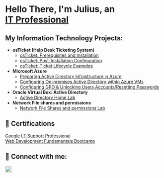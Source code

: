 <h1>Hello There, I'm Julius, an <br/><a href="https://www.linkedin.com/in/juliuswhitehead/">IT Professional</a></h1>

<h2>My Information Technology Projects:</h2>

- <b>osTicket (Help Desk Ticketing System)</b>
  - [osTicket: Prerequisites and Installation](https://github.com/Jwhiteh28/osticket-prereqs)
  - [osTicket: Post-Installation Configuration](https://github.com/Jwhiteh28/post-install-config)
  - [osTicket: Ticket Lifecycle Examples](https://github.com/Jwhiteh28/ticket-lifecycle)
- <b>Microsoft Azure</b>
  - [Preparing Active Directory Infrastructure in Azure](https://github.com/Jwhiteh28/ad-setup)
  - [Configuring On-premises Active Directory within Azure VMs](https://github.com/Jwhiteh28/configure-ad)
  - [Configuring GPO & Unlocking Users Accounts/Resetting Passwords](https://github.com/Jwhiteh28/azure-network-protocols)
- <b>Oracle Virtual Box: Active Directory</b>
  - [Active Directory Home Lab](https://github.com/Jwhiteh28/ActiveDirectoryLab/blob/main/README.md)
- <b>Network File shares and permissions</b>
  - [Network File Shares and permissions Lab](https://github.com/Jwhiteh28/)

<h2>📄 Certifications</h2>
  <a href="https://www.linkedin.com/in/juliuswhitehead/overlay/1712152072854/single-media-viewer/?profileId=ACoAABLTBYkBxgdkVbPG1O49BN14w6suHHU6Bts">Google I.T Support Professional</a><br/>
  <a href="https://www.linkedin.com/in/juliuswhitehead/overlay/1635535271276/single-media-viewer/?profileId=ACoAABLTBYkBxgdkVbPG1O49BN14w6suHHU6Bts">Web Development Fundamentals Bootcamp</a>
  
<h2> 🤳 Connect with me:</h2>

[<img align="left" alt="JuliusWhitehead | Linkedin" width="22px" src="https://cdn.jsdelivr.net/npm/simple-icons@v3/icons/linkedin.svg" />][linkedin]

[linkedin]: https://www.linkedin.com/in/juliuswhitehead

<!--
when your ready to update your channels add these
[<img align="left" alt="JoshMadakor | YouTube" width="22px" src="https://cdn.jsdelivr.net/npm/simple-icons@v3/icons/youtube.svg" />][youtube]
[<img align="left" alt="JoshMadakor | Twitter" width="22px" src="https://cdn.jsdelivr.net/npm/simple-icons@v3/icons/twitter.svg" />][twitter]
[<img align="left" alt="JoshMadakor | Instagram" width="22px" src="https://cdn.jsdelivr.net/npm/simple-icons@v3/icons/instagram.svg" />][instagram]

[twitter]: https://twitter.com/joshmadakor
[youtube]: https://www.youtube.com/c/joshmadakor
[instagram]: https://www.instagram.com/joshmadakor/
-->

<!--
**Jwhiteh28/Jwhiteh28** is a ✨ _special_ ✨ repository because its `README.md` (this file) appears on your GitHub profile.

Here are some ideas to get you started:

- 🔭 I’m currently working on ...
- 🌱 I’m currently learning ...
- 👯 I’m looking to collaborate on ...
- 🤔 I’m looking for help with ...
- 💬 Ask me about ...
- 📫 How to reach me: ...
- 😄 Pronouns: ...
- ⚡ Fun fact: ...
-->
